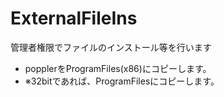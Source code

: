# ExternalFileIns
管理者権限でファイルのインストール等を行います

* popplerをProgramFiles(x86)にコピーします。
* ※32bitであれば、ProgramFilesにコピーします。